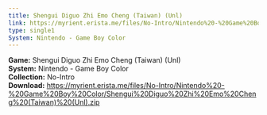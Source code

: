 ```yaml
---
title: Shengui Diguo Zhi Emo Cheng (Taiwan) (Unl)
link: https://myrient.erista.me/files/No-Intro/Nintendo%20-%20Game%20Boy%20Color/Shengui%20Diguo%20Zhi%20Emo%20Cheng%20(Taiwan)%20(Unl).zip
type: single1
System: Nintendo - Game Boy Color
---
```

<b>Game:</b> Shengui Diguo Zhi Emo Cheng (Taiwan) (Unl)<br>
<b>System:</b> Nintendo - Game Boy Color<br>
<b>Collection:</b> No-Intro<br>
<b>Download:</b> https://myrient.erista.me/files/No-Intro/Nintendo%20-%20Game%20Boy%20Color/Shengui%20Diguo%20Zhi%20Emo%20Cheng%20(Taiwan)%20(Unl).zip